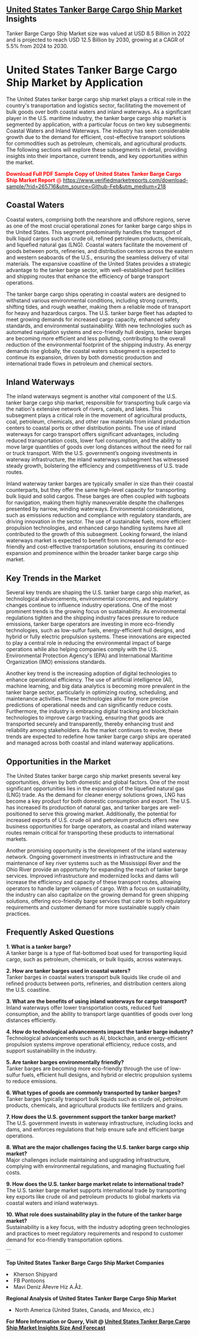 <h2><a href="https://www.verifiedmarketreports.com/download-sample/?rid=265716&amp;utm_source=Github-Feb&amp;utm_medium=218" target="_blank">United States Tanker Barge Cargo Ship Market</a> Insights</h2><p>Tanker Barge Cargo Ship Market size was valued at USD 8.5 Billion in 2022 and is projected to reach USD 12.5 Billion by 2030, growing at a CAGR of 5.5% from 2024 to 2030.</p><p> <h1>United States Tanker Barge Cargo Ship Market by Application</h1> <p>The United States tanker barge cargo ship market plays a critical role in the country's transportation and logistics sector, facilitating the movement of bulk goods over both coastal waters and inland waterways. As a significant player in the U.S. maritime industry, the tanker barge cargo ship market is segmented by application, with a particular focus on two key subsegments: Coastal Waters and Inland Waterways. The industry has seen considerable growth due to the demand for efficient, cost-effective transport solutions for commodities such as petroleum, chemicals, and agricultural products. The following sections will explore these subsegments in detail, providing insights into their importance, current trends, and key opportunities within the market. <p><span class=""><span style="color: #ff0000;"><strong>Download Full PDF Sample Copy of United States Tanker Barge Cargo Ship Market Report</strong> @ </span><a href="https://www.verifiedmarketreports.com/download-sample/?rid=265716&amp;utm_source=Github-Feb&amp;utm_medium=218" target="_blank">https://www.verifiedmarketreports.com/download-sample/?rid=265716&amp;utm_source=Github-Feb&amp;utm_medium=218</a></span></p></p> <h2>Coastal Waters</h2> <p>Coastal waters, comprising both the nearshore and offshore regions, serve as one of the most crucial operational zones for tanker barge cargo ships in the United States. This segment predominantly handles the transport of bulk liquid cargos such as crude oil, refined petroleum products, chemicals, and liquefied natural gas (LNG). Coastal waters facilitate the movement of goods between ports, refineries, and distribution centers across the eastern and western seaboards of the U.S., ensuring the seamless delivery of vital materials. The expansive coastline of the United States provides a strategic advantage to the tanker barge sector, with well-established port facilities and shipping routes that enhance the efficiency of barge transport operations. <p>The tanker barge cargo ships operating in coastal waters are designed to withstand various environmental conditions, including strong currents, shifting tides, and rough weather, making them a reliable mode of transport for heavy and hazardous cargos. The U.S. tanker barge fleet has adapted to meet growing demands for increased cargo capacity, enhanced safety standards, and environmental sustainability. With new technologies such as automated navigation systems and eco-friendly hull designs, tanker barges are becoming more efficient and less polluting, contributing to the overall reduction of the environmental footprint of the shipping industry. As energy demands rise globally, the coastal waters subsegment is expected to continue its expansion, driven by both domestic production and international trade flows in petroleum and chemical sectors.</p> <h2>Inland Waterways</h2> <p>The inland waterways segment is another vital component of the U.S. tanker barge cargo ship market, responsible for transporting bulk cargo via the nation's extensive network of rivers, canals, and lakes. This subsegment plays a critical role in the movement of agricultural products, coal, petroleum, chemicals, and other raw materials from inland production centers to coastal ports or other distribution points. The use of inland waterways for cargo transport offers significant advantages, including reduced transportation costs, lower fuel consumption, and the ability to move large quantities of goods over long distances without the need for rail or truck transport. With the U.S. government’s ongoing investments in waterway infrastructure, the inland waterways subsegment has witnessed steady growth, bolstering the efficiency and competitiveness of U.S. trade routes. <p>Inland waterway tanker barges are typically smaller in size than their coastal counterparts, but they offer the same high-level capacity for transporting bulk liquid and solid cargos. These barges are often coupled with tugboats for navigation, making them highly maneuverable despite the challenges presented by narrow, winding waterways. Environmental considerations, such as emissions reduction and compliance with regulatory standards, are driving innovation in the sector. The use of sustainable fuels, more efficient propulsion technologies, and enhanced cargo handling systems have all contributed to the growth of this subsegment. Looking forward, the inland waterways market is expected to benefit from increased demand for eco-friendly and cost-effective transportation solutions, ensuring its continued expansion and prominence within the broader tanker barge cargo ship market.</p> <h2>Key Trends in the Market</h2> <p>Several key trends are shaping the U.S. tanker barge cargo ship market, as technological advancements, environmental concerns, and regulatory changes continue to influence industry operations. One of the most prominent trends is the growing focus on sustainability. As environmental regulations tighten and the shipping industry faces pressure to reduce emissions, tanker barge operators are investing in more eco-friendly technologies, such as low-sulfur fuels, energy-efficient hull designs, and hybrid or fully electric propulsion systems. These innovations are expected to play a central role in reducing the environmental impact of barge operations while also helping companies comply with the U.S. Environmental Protection Agency's (EPA) and International Maritime Organization (IMO) emissions standards. <p>Another key trend is the increasing adoption of digital technologies to enhance operational efficiency. The use of artificial intelligence (AI), machine learning, and big data analytics is becoming more prevalent in the tanker barge sector, particularly in optimizing routing, scheduling, and maintenance activities. These technologies allow for more precise predictions of operational needs and can significantly reduce costs. Furthermore, the industry is embracing digital tracking and blockchain technologies to improve cargo tracking, ensuring that goods are transported securely and transparently, thereby enhancing trust and reliability among stakeholders. As the market continues to evolve, these trends are expected to redefine how tanker barge cargo ships are operated and managed across both coastal and inland waterway applications.</p> <h2>Opportunities in the Market</h2> <p>The United States tanker barge cargo ship market presents several key opportunities, driven by both domestic and global factors. One of the most significant opportunities lies in the expansion of the liquefied natural gas (LNG) trade. As the demand for cleaner energy solutions grows, LNG has become a key product for both domestic consumption and export. The U.S. has increased its production of natural gas, and tanker barges are well-positioned to serve this growing market. Additionally, the potential for increased exports of U.S. crude oil and petroleum products offers new business opportunities for barge operators, as coastal and inland waterway routes remain critical for transporting these products to international markets. <p>Another promising opportunity is the development of the inland waterway network. Ongoing government investments in infrastructure and the maintenance of key river systems such as the Mississippi River and the Ohio River provide an opportunity for expanding the reach of tanker barge services. Improved infrastructure and modernized locks and dams will increase the efficiency and capacity of these transport routes, allowing operators to handle larger volumes of cargo. With a focus on sustainability, the industry can also capitalize on the growing demand for green shipping solutions, offering eco-friendly barge services that cater to both regulatory requirements and customer demand for more sustainable supply chain practices.</p> <h2>Frequently Asked Questions</h2> <p><strong>1. What is a tanker barge?</strong><br> A tanker barge is a type of flat-bottomed boat used for transporting liquid cargo, such as petroleum, chemicals, or bulk liquids, across waterways.</p> <p><strong>2. How are tanker barges used in coastal waters?</strong><br> Tanker barges in coastal waters transport bulk liquids like crude oil and refined products between ports, refineries, and distribution centers along the U.S. coastline.</p> <p><strong>3. What are the benefits of using inland waterways for cargo transport?</strong><br> Inland waterways offer lower transportation costs, reduced fuel consumption, and the ability to transport large quantities of goods over long distances efficiently.</p> <p><strong>4. How do technological advancements impact the tanker barge industry?</strong><br> Technological advancements such as AI, blockchain, and energy-efficient propulsion systems improve operational efficiency, reduce costs, and support sustainability in the industry.</p> <p><strong>5. Are tanker barges environmentally friendly?</strong><br> Tanker barges are becoming more eco-friendly through the use of low-sulfur fuels, efficient hull designs, and hybrid or electric propulsion systems to reduce emissions.</p> <p><strong>6. What types of goods are commonly transported by tanker barges?</strong><br> Tanker barges typically transport bulk liquids such as crude oil, petroleum products, chemicals, and agricultural products like fertilizers and grains.</p> <p><strong>7. How does the U.S. government support the tanker barge market?</strong><br> The U.S. government invests in waterway infrastructure, including locks and dams, and enforces regulations that help ensure safe and efficient barge operations.</p> <p><strong>8. What are the major challenges facing the U.S. tanker barge cargo ship market?</strong><br> Major challenges include maintaining and upgrading infrastructure, complying with environmental regulations, and managing fluctuating fuel costs.</p> <p><strong>9. How does the U.S. tanker barge market relate to international trade?</strong><br> The U.S. tanker barge market supports international trade by transporting key exports like crude oil and petroleum products to global markets via coastal waters and inland waterways.</p> <p><strong>10. What role does sustainability play in the future of the tanker barge market?</strong><br> Sustainability is a key focus, with the industry adopting green technologies and practices to meet regulatory requirements and respond to customer demand for eco-friendly transportation options.</p> ```</p><p><strong>Top United States Tanker Barge Cargo Ship Market Companies</strong></p><div data-test-id=""><p><li>Kherson Shipyard</li><li> FB Pontoons</li><li> Mavi Deniz Ã‡evre Hiz A.Åž.</li></p><div><strong>Regional Analysis of&nbsp;United States Tanker Barge Cargo Ship Market</strong></div><ul><li dir="ltr"><p dir="ltr">North America&nbsp;(United States, Canada, and Mexico, etc.)</p></li></ul><p><strong>For More Information or Query, Visit @&nbsp;</strong><strong><a href="https://www.verifiedmarketreports.com/product/tanker-barge-cargo-ship-market/?utm_source=Github-Feb&amp;utm_medium=218" target="_blank">United States Tanker Barge Cargo Ship Market Insights Size And Forecast</a></strong></p></div>
